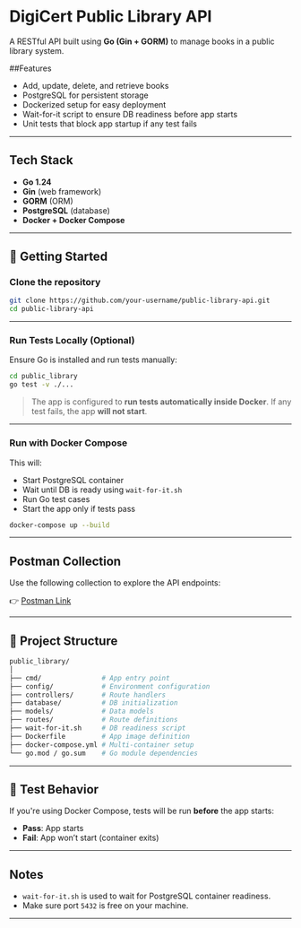 # DigiCert Public Library API

A RESTful API built using **Go (Gin + GORM)** to manage books in a public library system.

##Features

- Add, update, delete, and retrieve books
- PostgreSQL for persistent storage
- Dockerized setup for easy deployment
- Wait-for-it script to ensure DB readiness before app starts
- Unit tests that block app startup if any test fails

---

## Tech Stack

- **Go 1.24**
- **Gin** (web framework)
- **GORM** (ORM)
- **PostgreSQL** (database)
- **Docker + Docker Compose**

---

## 🚀 Getting Started

### Clone the repository

```bash
git clone https://github.com/your-username/public-library-api.git
cd public-library-api
```

---

###  Run Tests Locally (Optional)

Ensure Go is installed and run tests manually:

```bash
cd public_library
go test -v ./...
```

> The app is configured to **run tests automatically inside Docker**. If any test fails, the app **will not start**.

---

### Run with Docker Compose

This will:
- Start PostgreSQL container
- Wait until DB is ready using `wait-for-it.sh`
- Run Go test cases
- Start the app only if tests pass

```bash
docker-compose up --build
```

---

## Postman Collection

Use the following collection to explore the API endpoints:

👉 [Postman Link](https://web.postman.co/workspace/My-Workspace~4a725b07-e3a5-4f97-81ae-919f1f646a7f/collection/8096381-ff39f516-2951-4d2c-a410-dc6d0bd86269?action=share&source=copy-link&creator=8096381)

---

## 📂 Project Structure

```bash
public_library/
│
├── cmd/               # App entry point
├── config/            # Environment configuration
├── controllers/       # Route handlers
├── database/          # DB initialization
├── models/            # Data models
├── routes/            # Route definitions
├── wait-for-it.sh     # DB readiness script
├── Dockerfile         # App image definition
├── docker-compose.yml # Multi-container setup
└── go.mod / go.sum    # Go module dependencies
```

---

## 🧪 Test Behavior

If you're using Docker Compose, tests will be run **before** the app starts:
- **Pass**: App starts
- **Fail**: App won’t start (container exits)

---

## Notes

- `wait-for-it.sh` is used to wait for PostgreSQL container readiness.
- Make sure port `5432` is free on your machine.

---
